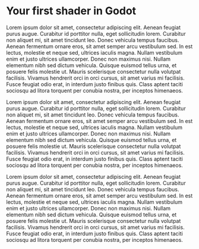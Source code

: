 # Your first shader in Godot

Lorem ipsum dolor sit amet, consectetur adipiscing elit. Aenean feugiat purus augue. Curabitur id porttitor nulla, eget sollicitudin lorem. Curabitur non aliquet mi, sit amet tincidunt leo. Donec vehicula tempus faucibus. Aenean fermentum ornare eros, sit amet semper arcu vestibulum sed. In est lectus, molestie et neque sed, ultrices iaculis magna. Nullam vestibulum enim et justo ultrices ullamcorper. Donec non maximus nisi. Nullam elementum nibh sed dictum vehicula. Quisque euismod tellus urna, et posuere felis molestie ut. Mauris scelerisque consectetur nulla volutpat facilisis. Vivamus hendrerit orci in orci cursus, sit amet varius mi facilisis. Fusce feugiat odio erat, in interdum justo finibus quis. Class aptent taciti sociosqu ad litora torquent per conubia nostra, per inceptos himenaeos.

Lorem ipsum dolor sit amet, consectetur adipiscing elit. Aenean feugiat purus augue. Curabitur id porttitor nulla, eget sollicitudin lorem. Curabitur non aliquet mi, sit amet tincidunt leo. Donec vehicula tempus faucibus. Aenean fermentum ornare eros, sit amet semper arcu vestibulum sed. In est lectus, molestie et neque sed, ultrices iaculis magna. Nullam vestibulum enim et justo ultrices ullamcorper. Donec non maximus nisi. Nullam elementum nibh sed dictum vehicula. Quisque euismod tellus urna, et posuere felis molestie ut. Mauris scelerisque consectetur nulla volutpat facilisis. Vivamus hendrerit orci in orci cursus, sit amet varius mi facilisis. Fusce feugiat odio erat, in interdum justo finibus quis. Class aptent taciti sociosqu ad litora torquent per conubia nostra, per inceptos himenaeos.

Lorem ipsum dolor sit amet, consectetur adipiscing elit. Aenean feugiat purus augue. Curabitur id porttitor nulla, eget sollicitudin lorem. Curabitur non aliquet mi, sit amet tincidunt leo. Donec vehicula tempus faucibus. Aenean fermentum ornare eros, sit amet semper arcu vestibulum sed. In est lectus, molestie et neque sed, ultrices iaculis magna. Nullam vestibulum enim et justo ultrices ullamcorper. Donec non maximus nisi. Nullam elementum nibh sed dictum vehicula. Quisque euismod tellus urna, et posuere felis molestie ut. Mauris scelerisque consectetur nulla volutpat facilisis. Vivamus hendrerit orci in orci cursus, sit amet varius mi facilisis. Fusce feugiat odio erat, in interdum justo finibus quis. Class aptent taciti sociosqu ad litora torquent per conubia nostra, per inceptos himenaeos.